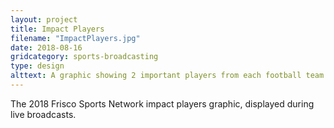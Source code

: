 ```yaml
---
layout: project
title: Impact Players
filename: "ImpactPlayers.jpg"
date: 2018-08-16
gridcategory: sports-broadcasting
type: design
alttext: A graphic showing 2 important players from each football team.
---
```

The 2018 Frisco Sports Network impact players graphic, displayed during live broadcasts.